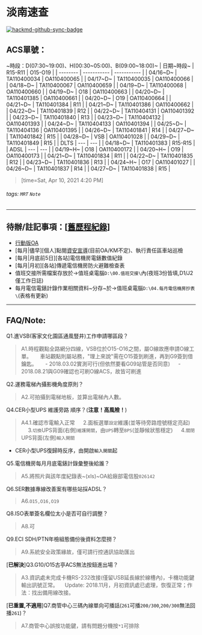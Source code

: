 # 淡南速查

[![hackmd-github-sync-badge](https://hackmd.io/-P9WS37GS2aJXrnumcyzgA/badge)](https://hackmd.io/-P9WS37GS2aJXrnumcyzgA)

## ACS單號：
~時段：D(07:30\~19:00)、H(00:30\~05:00)、B(09:00\~18:00)~
| 日期~時段~ | R15-R11    | O15-O19     |
| -------- | ----------- | ----------- |
| 04/16~D~ | TA110400034 | OA110400065 |
| 04/17~D~ | TA110400035 | OA110400066 |
| 04/18~D~ | TA110400067 | OA110400659 |
| 04/19~D~ | TA110400068 | OA110400660 |
| 04/19~D~ | O18 | OA110400663 |
| 04/20~D~ | TA110401385 | OA110400661 |
| 04/20~D~ | O19 | OA110400664 |
| 04/21~D~ | TA110401384 | R11 |
| 04/21~D~ | TA110401386 | OA110400662 |
| 04/22~D~ | TA110401839 | R12 |
| 04/22~D~ | TA110404131 | OA110401392 |
| 04/23~D~ | TA110401840 | R13 |
| 04/23~D~ | TA110404132 | OA110401393 |
| 04/24~D~ | TA110404133 | OA110401394 |
| 04/25~D~ | TA110404136 | OA110401395 |
| 04/26~D~ | TA110401841 | R14 |
| 04/27~D~ | TA110401842 | R15 |
| 04/28~D~ | VSB | OA110401028 |
| 04/29~D~ | TA110401849 | R15 |
| DLTS | --- | --- |
| 04/18~D~ | TA110401383 | R15-R15 |
| ADSL | --- | --- |
| 04/19~H~ | O18 | OA110400172 |
| 04/20~H~ | O19 | OA110400173 |
| 04/21~D~ | TA110401834 | R11 |
| 04/22~D~ | TA110401835 | R12 |
| 04/23~D~ | TA110401836 | R13 |
| 04/24~H~ | O17 | OA110401027 |
| 04/26~D~ | TA110401837 | R14 |
| 04/27~D~ | TA110401838 | R15 |
> [time=Sat, Apr 10, 2021 4:20 PM]
###### tags: `MRT` `Note`

---

## 待辦/註記事項：[[舊歷程紀錄](https://hackmd.io/BkW2xmduf/)]
* [行動版OA](https://ssl.metro.taipei/oa)
* [每月|儘早][個人]點閱[資安宣導](http://kmmgt2.trtc.com.tw/ESP/listfolders.aspx?uid=2245)(目前OA/KM不定)、執行責任區車站巡檢
* [每月|月底前5日][各站]電信機房電錶數值紀錄
* [每月|月初][各站]傳遞電信機房防火避難檢查表
* 值班交接所需檔案存放於→值班桌電腦`D:\00.值班交接\`內(夜班3份皆填,D1/J2僅工作日誌)
* 每月電信電錶計錄作業相關資料~分存~於→值班桌電腦`D:\04.每月電信機房抄表\`(表格有更新)

---

## FAQ/Note:
Q1.進VSB(客家文化園區通風豎井)工作申請哪區段？
> A1.時程觀點全路網分四線，VSB位於O15-O16之間，屬O線故應申請O線工單。
> 　 車站觀點則屬站務，"理上來說"需在O15簽到刷進，再到G9簽到借鑰匙。
> 　 - 2018.03.02實測可行(但依然要看G09站管是否同意)
> 　 - 2018.08.21與G09確認也可刷O線ACS，故皆可刷進

Q2.運務電梯內攝影機角度原則？
> A2.可拍攝到電梯地板，並算出電梯內人數。

Q4.CER小型UPS 維護旁路 順序？(**注意！高風險！**)
> A4.1.確認市電輸入正常
> 　 2.面板選單`設定`維護(並等待旁路燈號穩定亮起)
> 　 3.`切換`UPS背面(右側)`維護開關`，由`UPS`轉至`BPS`(並靜候狀態穩定)
> 　 4.`關閉`UPS背面(左側)`輸入開關`
* CER小型UPS復歸時反序，由開啟`輸入開關`起

Q5.電信機房每月月底電錶計錄彙整後給誰？
> A5.將照片與該年度紀錄表~(xls)~OA給廠部電信股`026142`

Q6.SER數據專線改善案有哪些站採ADSL？
> A6.`O15,O16,O19`

Q8.ISO表單簽名欄位太小是否可自行調整？
> A8.可

Q9.ECI SDH\/PTN年檢組態備份後資料怎麼撈？
> A9.系統安全政策緣故，僅可請行控通訊協助匯出

\[**已解決**]Q3.G10/O15古亭ACS無法按鈕進出場？
> A3.資訊處未完成卡機RS-232改接(僅留USB延長線於線槽內)，卡機功能鍵輸出訊號正常。
> 　Update: 2018.11月，月初資訊處已處理，恢復正常；作法：找出備用線改接。

\[**已重置,不適用**]Q7.商管中心三碼內線單向可播話(`261`可播`200/300`,`200/300`無法回播`261`)？
> A7.商管中心誤按功能鍵，請有問題分機按`*1`可排除
